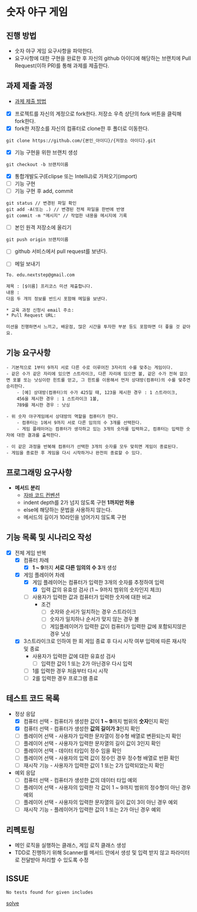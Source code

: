 # 숫자 야구 게임
## 진행 방법
* 숫자 야구 게임 요구사항을 파악한다.
* 요구사항에 대한 구현을 완료한 후 자신의 github 아이디에 해당하는 브랜치에 Pull Request(이하 PR)를 통해 과제를 제출한다.

## 과제 제출 과정
* [과제 제출 방법](https://github.com/next-step/nextstep-docs/tree/master/precourse)

- [x] 프로젝트를 자신의 계정으로 fork한다. 저장소 우측 상단의 fork 버튼을 클릭해 fork한다.
- [x] fork한 저장소를 자신의 컴퓨터로 clone한 후 폴더로 이동한다.
```
git clone https://github.com/{본인_아이디}/{저장소 아이디}.git
```
- [x] 기능 구현을 위한 브랜치 생성
```
git checkout -b 브랜치이름
```
- [x] 통합개발도구(Eclipse 또는 IntelliJ)로 가져오기(import)
- [ ] 기능 구현
- [ ] 기능 구현 후 add, commit
```
git status // 변경된 파일 확인
git add -A(또는 .) // 변경된 전체 파일을 한번에 반영
git commit -m "메시지" // 작업한 내용을 메시지에 기록
```
- [ ] 본인 원격 저장소에 올리기
```
git push origin 브랜치이름
```
- [ ] github 서비스에서 pull request를 보낸다.

- [ ] 메일 보내기
```
To. edu.nextstep@gmail.com

제목 : [$이름] 프리코스 미션 제출합니다.
내용 : 
다음 두 개의 정보를 반드시 포함해 메일을 보낸다.

* 교육 과정 신청시 email 주소: 
* Pull Request URL: 

미션을 진행하면서 느끼고, 배운점, 많은 시간을 투자한 부분 등도 포함하면 더 좋을 것 같아요.
```

## 기능 요구사항
```text
- 기본적으로 1부터 9까지 서로 다른 수로 이루어진 3자리의 수를 맞추는 게임이다.
- 같은 수가 같은 자리에 있으면 스트라이크, 다른 자리에 있으면 볼, 같은 수가 전혀 없으면 포볼 또는 낫싱이란 힌트를 얻고, 그 힌트를 이용해서 먼저 상대방(컴퓨터)의 수를 맞추면 승리한다.
    - [예] 상대방(컴퓨터)의 수가 425일 때, 123을 제시한 경우 : 1 스트라이크, 
    456을 제시한 경우 : 1 스트라이크 1볼, 
    789를 제시한 경우 : 낫싱

- 위 숫자 야구게임에서 상대방의 역할을 컴퓨터가 한다. 
    - 컴퓨터는 1에서 9까지 서로 다른 임의의 수 3개를 선택한다. 
    - 게임 플레이어는 컴퓨터가 생각하고 있는 3개의 숫자를 입력하고, 컴퓨터는 입력한 숫자에 대한 결과를 출력한다.

- 이 같은 과정을 반복해 컴퓨터가 선택한 3개의 숫자를 모두 맞히면 게임이 종료된다. 
- 게임을 종료한 후 게임을 다시 시작하거나 완전히 종료할 수 있다.
```

## 프로그래밍 요구사항
- **메서드 분리**
    - [자바 코드 컨벤션](https://naver.github.io/hackday-conventions-java/)
    - indent depth를 2가 넘지 않도록 구현 **1까지만 허용**
    - else에 해당하는 문법을 사용하지 않는다.
    - 메서드의 길이가 10라인을 넘어가지 않도록 구현

## 기능 목록 및 시나리오 작성
- [x] 전체 게임 반복
    - [x] 컴퓨터 차례 
        - [x] **1 ~ 9**까지 **서로 다른 임의의 수 3**개 생성
    - [x] 게임 플레이어 차례
        - [x] 게임 플레이어는 컴퓨터가 입력한 3개의 숫자를 추정하여 입력
            - [x] 입력 값의 유효성 검사 (1 ~ 9까지 범위의 숫자인지 체크)

        - [ ] 사용자가 입력한 값과 컴퓨터가 입력한 숫자에 대한 비교
            - 조건
                - [ ] 숫자와 순서가 일치하는 경우 스트라이크
                - [ ] 숫자가 일치하나 순서가 맞지 않는 경우 볼
                - [ ] 게임플레이어가 입력한 값이 컴퓨터가 입력한 값에 포함되지않은 경우 낫싱

    - [x] 3스트라이크로 인하여 한 회 게임 종료 후 다시 시작 여부 입력에 따른 재시작 및 종료
        - 사용자가 입력한 값에 대한 유효성 검사
            - [ ] 입력한 값이 1 또는 2가 아닌경우 다시 입력
        - [ ] 1를 입력한 경우 처음부터 다시 시작 
        - [ ] 2를 입력한 경우 프로그램 종료

## 테스트 코드 목록
- 정상 응답
    - [x] 컴퓨터 선택 - 컴퓨터가 생성한 값이 **1 ~ 9**까지 범위의 **숫자**인지 확인
    - [x] 컴퓨터 선택 - 컴퓨터가 생성한 **값의 길이가 3**인지 확인
    - [ ] 플레이어 선택 - 사용자가 입력한 문자열이 정수형 배열로 변환되는지 확인
    - [ ] 플레이어 선택 - 사용자가 입력한 문자열의 길이 값이 3인지 확인
    - [ ] 플레이어 선택 - 데이터 타입이 정수 임을 확인
    - [ ] 플레이어 선택 - 사용자의 입력 값이 정수인 경우 정수형 배열로 반환 확인
    - [ ] 재시작 기능 - 사용자가 입력한 값이 1 또는 2가 입력되었는지 확인
- 예외 응답
    - [ ] 컴퓨터 선택 - 컴퓨터가 생성한 값의 데이터 타입 예외
    - [ ] 플레이어 선택 - 사용자의 입력한 각 값이 1 ~ 9까지 범위의 정수형이 아닌 경우 예외
    - [ ] 플레이어 선택 - 사용자의 입력한 문자열의 길이 값이 3이 아닌 경우 예외
    - [ ] 재시작 기능 - 플레이어가 입력한 값이 1 또는 2가 아닌 경우 예외

## 리펙토링
- 메인 로직을 실행하는 클래스, 게임 로직 클래스 생성
- TDD로 진행하기 위해 Scanner를 메서드 안에서 생성 및 입력 받지 않고 파라미터로 전달받아 처리할 수 있도록 수정

## ISSUE
```
No tests found for given includes
```
[solve](https://stackoverflow.com/questions/55405441/intelij-2019-1-update-breaks-junit-tests)

